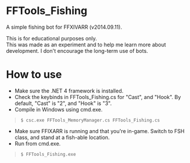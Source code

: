 FFTools_Fishing
===============

A simple fishing bot for FFXIVARR (v2014.09.11).

This is for educational purposes only.  
This was made as an experiment and to help me learn more about development.
I don't encourage the long-term use of bots.

How to use
==========
- Make sure the .NET 4 framework is installed.
- Check the keybinds in FFTools_Fishing.cs for "Cast", and "Hook".  By default, "Cast" is "2", and "Hook" is "3".
- Compile in Windows using cmd.exe.
>`$ csc.exe FFTools_MemoryManager.cs FFTools_Fishing.cs`
- Make sure FFIXARR is running and that you're in-game.  Switch to FSH class, and stand at a fish-able location.
- Run from cmd.exe.
>`$ FFTools_Fishing.exe`
